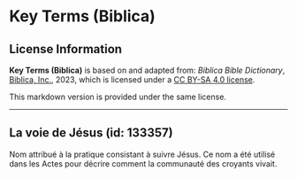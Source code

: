 # Key Terms (Biblica)

## License Information

**Key Terms (Biblica)** is based on and adapted from: _Biblica Bible Dictionary_, [Biblica, Inc.](https://www.biblica.com/), 2023, which is licensed under a [CC BY-SA 4.0 license](https://creativecommons.org/licenses/by-sa/4.0/legalcode.en).

This markdown version is provided under the same license.



--------------------------------

## La voie de Jésus (id: 133357)

Nom attribué à la pratique consistant à suivre Jésus. Ce nom a été utilisé dans les Actes pour décrire comment la communauté des croyants vivait.


